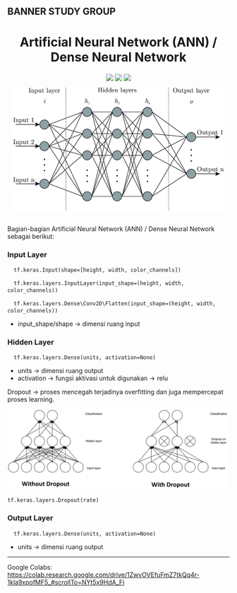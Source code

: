 BANNER STUDY GROUP
----
<h1 align="center"> Artificial Neural Network (ANN) / Dense Neural Network </h1>

<p align="center">
    <img src="https://img.shields.io/badge/python-3670A0?style=for-the-badge&logo=python&logoColor=ffdd54" style="vertical-align:middle">
    <img src="https://img.shields.io/badge/TensorFlow-%23FF6F00.svg?style=for-the-badge&logo=TensorFlow&logoColor=white" style="vertical-align:middle">
    <img src="https://img.shields.io/badge/Keras-%23D00000.svg?style=for-the-badge&logo=Keras&logoColor=white" style="vertical-align:middle">
</p>

<p align="center">
    <img src="contents/ANN.png" alt="ANN/DNN" width="480" style="vertical-align:middle">
</p>

<br>Bagian-bagian Artificial Neural Network (ANN) / Dense Neural Network sebagai berikut:<br>
### Input Layer

  ```
    tf.keras.Input(shape=[height, width, color_channels])
  ```
  ```
    tf.keras.layers.InputLayer(input_shape=(height, width, color_channels))
  ```
  ```
    tf.keras.layers.Dense\Conv2D\Flatten(input_shape=(height, width, color_channels))
  ```
  - input_shape/shape → dimensi ruang input

### Hidden Layer
  ```
    tf.keras.layers.Dense(units, activation=None)
  ```
  - units → dimensi ruang output
  - activation → fungsi aktivasi untuk digunakan → relu
  
  Dropout → proses mencegah terjadinya overfitting dan juga mempercepat proses learning.
  
  <p align="center">
    <img src="contents/dropout.jpg" alt="dropout" width="640" style="vertical-align:middle">
  </p>
  
  ```
  tf.keras.layers.Dropout(rate)
  ```
  
  
### Output Layer

  ```
    tf.keras.layers.Dense(units, activation=None)
  ```
  - units → dimensi ruang output

----
Google Colabs: https://colab.research.google.com/drive/1ZwvOVEfuFmZ7tkQq4r-1kla9xpofMF5_#scrollTo=NYt5x9HdA_Fi
